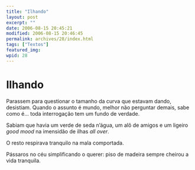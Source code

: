 ```yaml
---
title: "Ilhando"
layout: post
excerpt: ""
date: 2006-08-15 20:45:21
modified: 2006-08-15 20:46:45
permalink: archives/28/index.html
tags: ["Textos"]
featured_img: 
wpid: 28
---
```


# Ilhando

Parassem para questionar o tamanho da curva que estavam dando, desistiam. Quando o assunto é mundo, melhor não perguntar demais, sabe como é… toda interrogação tem um fundo de verdade.

Sabiam que havia um verde de seda n’água, um alô de amigos e um ligeiro *good mood* na imensidão de ilhas *all over*.

O resto respirava tranquilo na mala comportada.

Pássaros no céu simplificando o querer: piso de madeira sempre cheirou a vida tranquila.